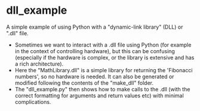 # dll_example
A simple example of using Python with a "dynamic-link library" (DLL) or ".dll" file.
- Sometimes we want to interact with a .dll file using Python (for example in the context of controlling hardware), but this can be confusing (especially if the hardware is complex, or the library is extensive and has a rich architecture).
- Here the "MathLibrary.dll" is a simple library for returning the 'Fibonacci numbers', so no hardware is needed. It can also be generated or modified following the contents of the "make_dll" folder.
- The "dll_example.py" then shows how to make calls to the .dll (with the correct formatting for arguments and return values etc) with minimal complications.

